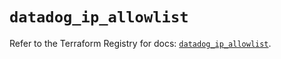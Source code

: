 # `datadog_ip_allowlist`

Refer to the Terraform Registry for docs: [`datadog_ip_allowlist`](https://registry.terraform.io/providers/datadog/datadog/3.42.0/docs/resources/ip_allowlist).
